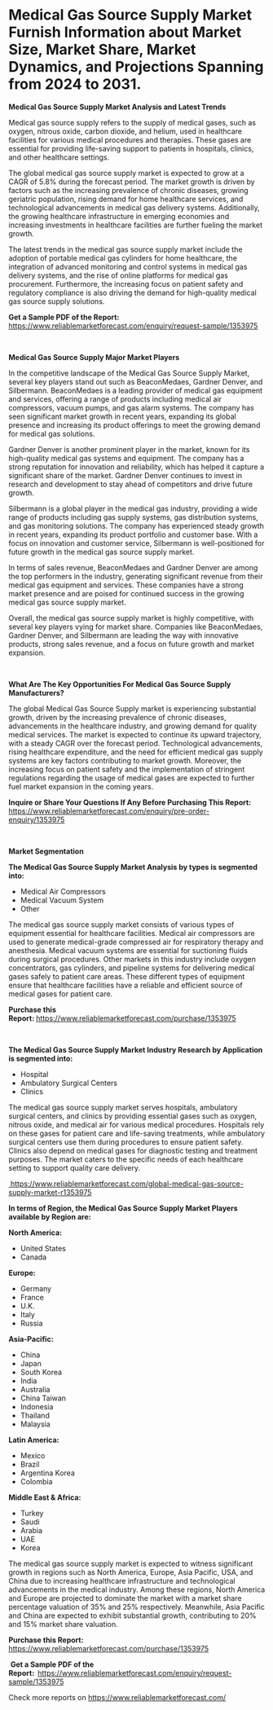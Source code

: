 <p><h1>Medical Gas Source Supply Market Furnish Information about Market Size, Market Share, Market Dynamics, and Projections Spanning from 2024 to 2031.</h1></p><p><strong>Medical Gas Source Supply Market Analysis and Latest Trends</strong></p>
<p><p>Medical gas source supply refers to the supply of medical gases, such as oxygen, nitrous oxide, carbon dioxide, and helium, used in healthcare facilities for various medical procedures and therapies. These gases are essential for providing life-saving support to patients in hospitals, clinics, and other healthcare settings.</p><p>The global medical gas source supply market is expected to grow at a CAGR of 5.8% during the forecast period. The market growth is driven by factors such as the increasing prevalence of chronic diseases, growing geriatric population, rising demand for home healthcare services, and technological advancements in medical gas delivery systems. Additionally, the growing healthcare infrastructure in emerging economies and increasing investments in healthcare facilities are further fueling the market growth.</p><p>The latest trends in the medical gas source supply market include the adoption of portable medical gas cylinders for home healthcare, the integration of advanced monitoring and control systems in medical gas delivery systems, and the rise of online platforms for medical gas procurement. Furthermore, the increasing focus on patient safety and regulatory compliance is also driving the demand for high-quality medical gas source supply solutions.</p></p>
<p><strong>Get a Sample PDF of the Report:&nbsp;</strong> <a href="https://www.reliablemarketforecast.com/enquiry/request-sample/1353975">https://www.reliablemarketforecast.com/enquiry/request-sample/1353975</a></p>
<p>&nbsp;</p>
<p><strong>Medical Gas Source Supply Major Market Players</strong></p>
<p><p>In the competitive landscape of the Medical Gas Source Supply Market, several key players stand out such as BeaconMedaes, Gardner Denver, and Silbermann. BeaconMedaes is a leading provider of medical gas equipment and services, offering a range of products including medical air compressors, vacuum pumps, and gas alarm systems. The company has seen significant market growth in recent years, expanding its global presence and increasing its product offerings to meet the growing demand for medical gas solutions.</p><p>Gardner Denver is another prominent player in the market, known for its high-quality medical gas systems and equipment. The company has a strong reputation for innovation and reliability, which has helped it capture a significant share of the market. Gardner Denver continues to invest in research and development to stay ahead of competitors and drive future growth.</p><p>Silbermann is a global player in the medical gas industry, providing a wide range of products including gas supply systems, gas distribution systems, and gas monitoring solutions. The company has experienced steady growth in recent years, expanding its product portfolio and customer base. With a focus on innovation and customer service, Silbermann is well-positioned for future growth in the medical gas source supply market.</p><p>In terms of sales revenue, BeaconMedaes and Gardner Denver are among the top performers in the industry, generating significant revenue from their medical gas equipment and services. These companies have a strong market presence and are poised for continued success in the growing medical gas source supply market.</p><p>Overall, the medical gas source supply market is highly competitive, with several key players vying for market share. Companies like BeaconMedaes, Gardner Denver, and Silbermann are leading the way with innovative products, strong sales revenue, and a focus on future growth and market expansion.</p></p>
<p>&nbsp;</p>
<p><strong>What Are The Key Opportunities For Medical Gas Source Supply Manufacturers?</strong></p>
<p><p>The global Medical Gas Source Supply market is experiencing substantial growth, driven by the increasing prevalence of chronic diseases, advancements in the healthcare industry, and growing demand for quality medical services. The market is expected to continue its upward trajectory, with a steady CAGR over the forecast period. Technological advancements, rising healthcare expenditure, and the need for efficient medical gas supply systems are key factors contributing to market growth. Moreover, the increasing focus on patient safety and the implementation of stringent regulations regarding the usage of medical gases are expected to further fuel market expansion in the coming years.</p></p>
<p><strong>Inquire or Share Your Questions If Any Before Purchasing This Report:</strong> <a href="https://www.reliablemarketforecast.com/enquiry/pre-order-enquiry/1353975">https://www.reliablemarketforecast.com/enquiry/pre-order-enquiry/1353975</a></p>
<p>&nbsp;</p>
<p><strong>Market Segmentation</strong></p>
<p><strong>The Medical Gas Source Supply Market Analysis by types is segmented into:</strong></p>
<p><ul><li>Medical Air Compressors</li><li>Medical Vacuum System</li><li>Other</li></ul></p>
<p><p>The medical gas source supply market consists of various types of equipment essential for healthcare facilities. Medical air compressors are used to generate medical-grade compressed air for respiratory therapy and anesthesia. Medical vacuum systems are essential for suctioning fluids during surgical procedures. Other markets in this industry include oxygen concentrators, gas cylinders, and pipeline systems for delivering medical gases safely to patient care areas. These different types of equipment ensure that healthcare facilities have a reliable and efficient source of medical gases for patient care.</p></p>
<p><strong>Purchase this Report:&nbsp;</strong><a href="https://www.reliablemarketforecast.com/purchase/1353975">https://www.reliablemarketforecast.com/purchase/1353975</a></p>
<p>&nbsp;</p>
<p><strong>The Medical Gas Source Supply Market Industry Research by Application is segmented into:</strong></p>
<p><ul><li>Hospital</li><li>Ambulatory Surgical Centers</li><li>Clinics</li></ul></p>
<p><p>The medical gas source supply market serves hospitals, ambulatory surgical centers, and clinics by providing essential gases such as oxygen, nitrous oxide, and medical air for various medical procedures. Hospitals rely on these gases for patient care and life-saving treatments, while ambulatory surgical centers use them during procedures to ensure patient safety. Clinics also depend on medical gases for diagnostic testing and treatment purposes. The market caters to the specific needs of each healthcare setting to support quality care delivery.</p></p>
<p><a href="https://www.reliablemarketforecast.com/global-medical-gas-source-supply-market-r1353975">&nbsp;https://www.reliablemarketforecast.com/global-medical-gas-source-supply-market-r1353975</a></p>
<p><strong>In terms of Region, the Medical Gas Source Supply Market Players available by Region are:</strong></p>
<p>
    <p> <strong> North America: </strong>
        <ul>
            <li>United States</li>
            <li>Canada</li>
        </ul>
        </p> 
    <p> <strong> Europe: </strong>
        <ul>
            <li>Germany</li>
            <li>France</li>
            <li>U.K.</li>
            <li>Italy</li>
            <li>Russia</li>
        </ul>
        </p> 
    <p> <strong> Asia-Pacific: </strong>
        <ul>
            <li>China</li>
            <li>Japan</li>
            <li>South Korea</li>
            <li>India</li>
            <li>Australia</li>
            <li>China Taiwan</li>
            <li>Indonesia</li>
            <li>Thailand</li>
            <li>Malaysia</li>
        </ul>
        </p> 
    <p> <strong> Latin America: </strong>
        <ul>
            <li>Mexico</li>
            <li>Brazil</li>
            <li>Argentina Korea</li>
            <li>Colombia</li>
        </ul>
        </p> 
    <p> <strong> Middle East & Africa: </strong>
        <ul>
            <li>Turkey</li>
            <li>Saudi</li>
            <li>Arabia</li>
            <li>UAE</li>
            <li>Korea</li>
        </ul>
    </p>
    </p>
<p><p>The medical gas source supply market is expected to witness significant growth in regions such as North America, Europe, Asia Pacific, USA, and China due to increasing healthcare infrastructure and technological advancements in the medical industry. Among these regions, North America and Europe are projected to dominate the market with a market share percentage valuation of 35% and 25% respectively. Meanwhile, Asia Pacific and China are expected to exhibit substantial growth, contributing to 20% and 15% market share valuation.</p></p>
<p><strong>Purchase this Report: </strong><a href="https://www.reliablemarketforecast.com/purchase/1353975">https://www.reliablemarketforecast.com/purchase/1353975</a></p>
<p>&nbsp;<strong>Get a Sample PDF of the Report:&nbsp;&nbsp;</strong><a href="https://www.reliablemarketforecast.com/enquiry/request-sample/1353975">https://www.reliablemarketforecast.com/enquiry/request-sample/1353975</a></p>
<p><strong></strong></p>
<p>Check more reports on <a href="https://www.reliablemarketforecast.com/">https://www.reliablemarketforecast.com/</a></p>